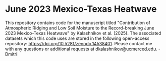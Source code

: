 # June 2023 Mexico-Texas Heatwave

This repository contains code for the manuscript titled "Contribution of Atmospheric Ridging and Low Soil Moisture to the Record-breaking June 2023 Mexico-Texas Heatwave" by Kalashnikov et al. (2025). The associated datasets which this code uses are stored in the following open-access repository: https://doi.org/10.5281/zenodo.14538401. Please contact me with any questions or additional requests at dkalashnikov@ucmerced.edu. -Dmitri
